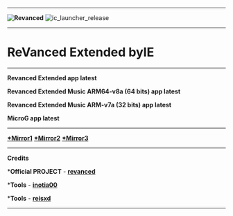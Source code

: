**********************************

  **![Revanced](https://user-images.githubusercontent.com/117391822/200927177-c95fc402-dce9-430c-a0d6-f64b320f9fc3.png)**
  ![ic_launcher_release](https://user-images.githubusercontent.com/117391822/200927895-48f81989-a98d-4f1d-8392-4b31966376a2.png)


**********************************
# ReVanced Extended **byIE**
**********************************
**Revanced Extended app latest**

**Revanced Extended Music ARM64-v8a (64 bits) app latest**

**Revanced Extended Music ARM-v7a (32 bits) app latest**

**MicroG app latest**
**********************************
**[*Mirror1](https://sourceforge.net/projects/revancedextended-byie)**
**[*Mirror2](https://archive.org/details/revancedextended-all-latest_ByIE)**
**[*Mirror3](https://www.mediafire.com/folder/qimr3lkan2vma/RevancedExtended_byIE)**
**********************************
**Credits**

***Official PROJECT** - **[revanced](https://github.com/revanced)**

***Tools** - **[inotia00](https://github.com/inotia00/rvx-builder)**

***Tools** - **[reisxd](https://github.com/reisxd/revanced-builder)**
**********************************

